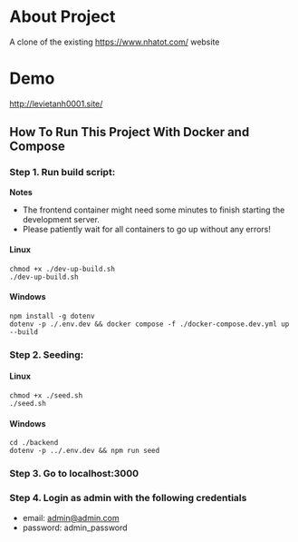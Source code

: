 
# About Project

A clone of the existing https://www.nhatot.com/ website

# Demo 

http://levietanh0001.site/


## How To Run This Project With Docker and Compose

### Step 1. Run build script:

**Notes** 
- The frontend container might need some minutes to finish starting the development server.
- Please patiently wait for all containers to go up without any errors!

#### Linux

```
chmod +x ./dev-up-build.sh
./dev-up-build.sh
```

#### Windows

```
npm install -g dotenv
dotenv -p ./.env.dev && docker compose -f ./docker-compose.dev.yml up --build
```

### Step 2. Seeding:

#### Linux

```
chmod +x ./seed.sh
./seed.sh
```

#### Windows

```
cd ./backend
dotenv -p ../.env.dev && npm run seed
```

### Step 3. Go to localhost:3000

### Step 4. Login as admin with the following credentials
- email: admin@admin.com
- password: admin_password